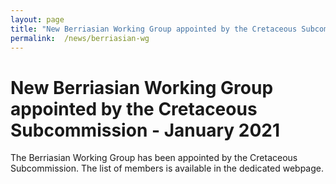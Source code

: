 ```yaml
---
layout: page
title: "New Berriasian Working Group appointed by the Cretaceous Subcommission"
permalink:  /news/berriasian-wg
---
```

# New Berriasian Working Group appointed by the Cretaceous Subcommission - January 2021

The Berriasian Working Group has been appointed by the Cretaceous Subcommission. The list of members is available in the dedicated webpage.
